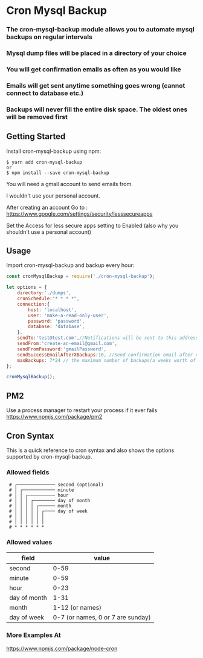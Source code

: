 # Cron Mysql Backup

### The cron-mysql-backup module allows you to automate mysql backups on regular intervals

### Mysql dump files will be placed in a directory of your choice

### You will get confirmation emails as often as you would like

### Emails will get sent anytime something goes wrong (cannot connect to database etc.)

### Backups will never fill the entire disk space. The oldest ones will be removed first


## Getting Started

Install cron-mysql-backup using npm:

```console
$ yarn add cron-mysql-backup
or 
$ npm install --save cron-mysql-backup
```

You will need a gmail account to send emails from. 

I wouldn't use your personal account.

After creating an account Go to : https://www.google.com/settings/security/lesssecureapps

Set the Access for less secure apps setting to Enabled (also why you shouldn't use a personal account)

## Usage

Import cron-mysql-backup and backup every hour:

```javascript
const cronMysqlBackup = require('./cron-mysql-backup');

let options = {
    directory:'./dumps',
    cronSchedule:"* * * *",
    connection:{
        host: 'localhost',
        user: 'make-a-read-only-user',
        password: 'password',
        database: 'database',
    },
    sendTo:'test@test.com',//Notifications will be sent to this address. This can also be an array of email addresses
    sendFrom:'create-an-email@gmail.com',
    sendFromPassword:'gmailPassword',
    sendSuccessEmailAfterXBackups:10, //Send confirmation email after every 10 backups()
    maxBackups: 7*24 // the maximum number of backups(a weeks worth of hourly backups)
};

cronMysqlBackup();

```

## PM2

Use a process manager to restart your process if it ever fails
https://www.npmjs.com/package/pm2

## Cron Syntax

This is a quick reference to cron syntax and also shows the options supported by cron-mysql-backup.

### Allowed fields

```
 # ┌────────────── second (optional)
 # │ ┌──────────── minute
 # │ │ ┌────────── hour
 # │ │ │ ┌──────── day of month
 # │ │ │ │ ┌────── month
 # │ │ │ │ │ ┌──── day of week
 # │ │ │ │ │ │
 # │ │ │ │ │ │
 # * * * * * *
```

### Allowed values

|     field    |        value        |
|--------------|---------------------|
|    second    |         0-59        |
|    minute    |         0-59        |
|     hour     |         0-23        |
| day of month |         1-31        |
|     month    |     1-12 (or names) |
|  day of week |     0-7 (or names, 0 or 7 are sunday)  |


### More Examples At
https://www.npmjs.com/package/node-cron
